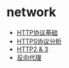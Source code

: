 # network



- [HTTP协议基础](./http.md)
- [HTTPS协议分析](./https.md) 
- [HTTP2 & 3](HTTP2.md)
- [反向代理](proxy.md)



